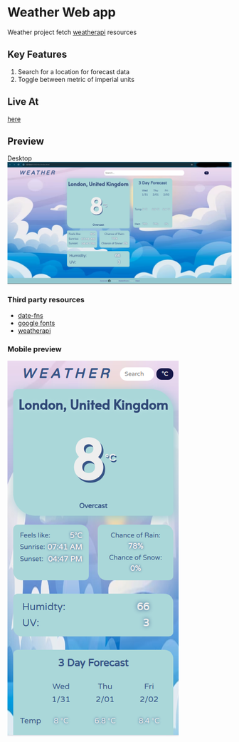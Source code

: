 # Weather Web app

Weather project fetch [weatherapi](https://www.weatherapi.com/) resources

## Key Features
1. Search for a location for forecast data
2. Toggle between metric of imperial units

## Live At 
[here](https://legalunicorn.github.io/odin_weather/)

## Preview
Desktop
![desktop preview](/dist/assets/preview_desktop.png)



### Third party resources
- [date-fns](https://date-fns.org/)
- [google fonts](https://fonts.google.com/)
- [weatherapi](https://www.weatherapi.com/)

### Mobile preview
![mobile preview](/dist/assets/preview_mobile.png)

<!-- Background image [credits]("https://www.freepik.com")  -->